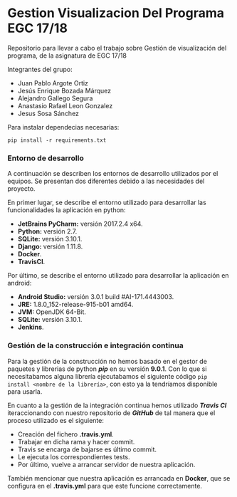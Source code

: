 # Gestion Visualizacion Del Programa EGC 17/18
Repositorio para llevar a cabo el trabajo sobre Gestión de visualización del programa, de la asignatura de EGC 17/18

Integrantes del grupo:
- Juan Pablo Argote Ortiz
- Jesús Enrique Bozada Márquez
- Alejandro Gallego Segura
- Anastasio Rafael Leon Gonzalez
- Jesus Sosa Sánchez

Para instalar dependecias necesarias: 
```
pip install -r requirements.txt
```
### Entorno de desarrollo
A continuación se describen los entornos de desarrollo utilizados por el equipos. Se presentan dos diferentes debido a las necesidades del proyecto.

En primer lugar, se describe el entorno utilizado para desarrollar las funcionalidades la aplicación en python:
- **JetBrains PyCharm:** versión 2017.2.4 x64.
- **Python:** versión 2.7.
- **SQLite:** versión 3.10.1.
- **Django:** versión 1.11.8.
- **Docker**.
- **TravisCI**.
	
Por último, se describe el entorno utilizado para desarrollar la aplicación en android:
- **Android Studio:** versión 3.0.1 build #AI-171.4443003.
- **JRE:** 1.8.0_152-release-915-b01 amd64.
- **JVM:** OpenJDK 64-Bit.
- **SQLite:** versión 3.10.1.
- **Jenkins**.

### Gestión de la construcción e integración continua
Para la gestión de la construcción no hemos basado en el gestor de paquetes y librerias de python ***pip*** en su versión **9.0.1**. Con lo que si necesitabamos alguna librería ejecutabamos el siguiente código ```pip install <nombre de la librería>```, con esto ya la tendríamos disponible para usarla.

En cuanto a la gestión de la integración continua hemos utilizado ***Travis Cl*** iteraccionando con nuestro repositorio de ***GitHub*** de tal manera que el proceso utilizado es el siguiente:
- Creación del fichero **.travis.yml**.
- Trabajar en dicha rama y hacer commit.
- Travis se encarga de bajarse es último commit.
- Le ejecuta los correspondientes tests.
- Por último, vuelve a arrancar servidor de nuestra aplicación.

También mencionar que nuestra aplicación es arrancada en **Docker**, que se configura en el **.travis.yml** para que este funcione correctamente.
